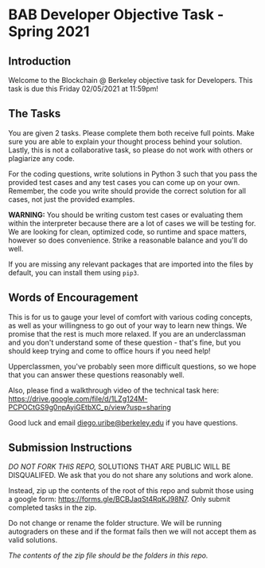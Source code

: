 # BAB Developer Objective Task - Spring 2021
## Introduction
Welcome to the Blockchain @ Berkeley objective task for Developers. This task is due this Friday 02/05/2021 at 11:59pm!

## The Tasks
You are given 2 tasks. Please complete them both receive full points. Make sure you are able to explain your thought process behind your solution. Lastly, this is not a collaborative task, so please do not work with others or plagiarize any code. 

For the coding questions, write solutions in Python 3 such that you pass the provided test cases and any test cases you can come up on your own. Remember, the code you write should provide the correct solution for all cases, not just the provided examples. 

**WARNING:** You should be writing custom test cases or evaluating them within the interpreter because there are a lot of cases we will be testing for. We are looking for clean, optimized code, so runtime and space matters, however so does convenience. Strike a reasonable balance and you'll do well.

If you are missing any relevant packages that are imported into the files by default, you can install them using `pip3`.

## Words of Encouragement
This is for us to gauge your level of comfort with various coding concepts, as well as your willingness to go out of your way to learn new things. We promise that the rest is much more relaxed. If you are an underclassman and you don't understand some of these question - that's fine, but you should keep trying and come to office hours if you need help!

Upperclassmen, you've probably seen more difficult questions, so we hope that you can answer these questions reasonably well.

Also, please find a walkthrough video of the technical task here: https://drive.google.com/file/d/1LZg124M-PCPOCtGS9g0npAyiGEtbXC_p/view?usp=sharing

Good luck and email diego.uribe@berkeley.edu if you have questions.

## Submission Instructions
*DO NOT FORK THIS REPO,* SOLUTIONS THAT ARE PUBLIC WILL BE DISQUALIFED. We ask that you do not share any solutions and work alone.

Instead, zip up the contents of the root of this repo and submit those using a google form: https://forms.gle/BCBJaqSt4RqKJ98N7. Only submit completed tasks in the zip.

Do not change or rename the folder structure. We will be running autograders on these and if the format fails then we will not accept them as valid solutions.

*The contents of the zip file should be the folders in this repo.*
